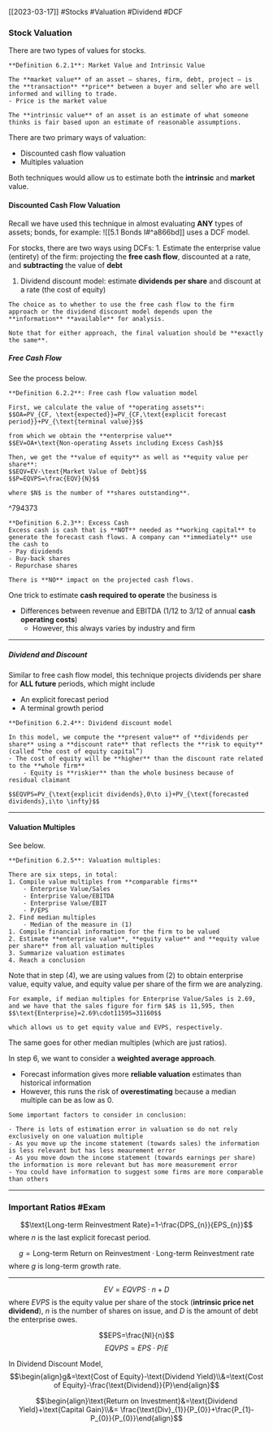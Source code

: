[[2023-03-17]] #Stocks #Valuation #Dividend #DCF 

### Stock Valuation
There are two types of values for stocks.

```ad-important
**Definition 6.2.1**: Market Value and Intrinsic Value

The **market value** of an asset – shares, firm, debt, project – is the **transaction** **price** between a buyer and seller who are well informed and willing to trade.
- Price is the market value

The **intrinsic value** of an asset is an estimate of what someone thinks is fair based upon an estimate of reasonable assumptions.
```

There are two primary ways of valuation:
- Discounted cash flow valuation
- Multiples valuation

Both techniques would allow us to estimate both the **intrinsic** and **market** value.

#### Discounted Cash Flow Valuation
Recall we have used this technique in almost evaluating **ANY** types of assets; bonds, for example: ![[5.1 Bonds I#^a866bd]]
uses a DCF model.

For stocks, there are two ways using DCFs:
	1. Estimate the enterprise value (entirety) of the firm: projecting the **free cash flow**, discounted at a rate, and **subtracting** the value of **debt**
1. Dividend discount model: estimate **dividends per share** and discount at a rate (the cost of equity)

```ad-note
The choice as to whether to use the free cash flow to the firm approach or the dividend discount model depends upon the **information** **available** for analysis.

Note that for either approach, the final valuation should be **exactly the same**.
```

##### Free Cash Flow
See the process below.

```ad-important
**Definition 6.2.2**: Free cash flow valuation model

First, we calculate the value of **operating assets**:
$$OA=PV_{CF, \text{expected}}=PV_{CF,\text{explicit forecast period}}+PV_{\text{terminal value}}$$

from which we obtain the **enterprise value**
$$EV=OA+\text{Non-operating Assets including Excess Cash}$$

Then, we get the **value of equity** as well as **equity value per share**:
$$EQV=EV-\text{Market Value of Debt}$$
$$P=EQVPS=\frac{EQV}{N}$$

where $N$ is the number of **shares outstanding**.
```

^794373

```ad-important
**Definition 6.2.3**: Excess Cash
Excess cash is cash that is **NOT** needed as **working capital** to generate the forecast cash flows. A company can **immediately** use the cash to
- Pay dividends
- Buy-back shares
- Repurchase shares

There is **NO** impact on the projected cash flows.
```

One trick to estimate **cash required to operate** the business is
- Differences between revenue and EBITDA (1/12 to 3/12 of annual **cash operating costs**)
	- However, this always varies by industry and firm

---

##### Dividend and Discount
Similar to free cash flow model, this technique projects dividends per share for **ALL future** periods, which might include
- An explicit forecast period
- A terminal growth period

```ad-important
**Definition 6.2.4**: Dividend discount model

In this model, we compute the **present value** of **dividends per share** using a **discount rate** that reflects the **risk to equity** (called “the cost of equity capital”)
- The cost of equity will be **higher** than the discount rate related to the **whole firm**
	- Equity is **riskier** than the whole business because of residual claimant

$$EQVPS=PV_{\text{explicit dividends},0\to i}+PV_{\text{forecasted dividends},i\to \infty}$$
```

---

#### Valuation Multiples
See below.

```ad-important
**Definition 6.2.5**: Valuation multiples:

There are six steps, in total:
1. Compile value multiples from **comparable firms**
	- Enterprise Value/Sales
	- Enterprise Value/EBITDA
	- Enterprise Value/EBIT
	- P/EPS
2. Find median multiples
	- Median of the measure in (1)
1. Compile financial information for the firm to be valued
2. Estimate **enterprise value**, **equity value** and **equity value per share** from all valuation multiples
3. Summarize valuation estimates
4. Reach a conclusion
```

Note that in step (4), we are using values from (2) to obtain enterprise value, equity value, and equity value per share of the firm we are analyzing.

```ad-example
For example, if median multiples for Enterprise Value/Sales is 2.69, and we have that the sales figure for firm $A$ is 11,595, then
$$\text{Enterprise}=2.69\cdot11595=31160$$

which allows us to get equity value and EVPS, respectively.
```

The same goes for other median multiples (which are just ratios).

In step 6, we want to consider a **weighted average approach**.
- Forecast information gives more **reliable valuation** estimates than historical information
- However, this runs the risk of **overestimating** because a median multiple can be as low as 0.

```ad-note
Some important factors to consider in conclusion:

- There is lots of estimation error in valuation so do not rely exclusively on one valuation multiple
- As you move up the income statement (towards sales) the information is less relevant but has less meaurement error
- As you move down the income statement (towards earnings per share) the information is more relevant but has more measurement error
- You could have information to suggest some firms are more comparable than others
```

---

### Important Ratios #Exam 
$$\text{Long-term Reinvestment Rate}=1-\frac{DPS_{n}}{EPS_{n}}$$
where $n$ is the last explicit forecast period.

$$g=\text{Long-term Return on Reinvestment}\cdot \text{Long-term Reinvestment rate}$$
where $g$ is long-term growth rate.

---
$$EV=EQVPS\cdot n+D$$
where $EVPS$ is the equity value per share of the stock (**intrinsic price net dividend**), $n$ is the number of shares on issue, and $D$ is the amount of debt the enterprise owes.

$$EPS=\frac{NI}{n}$$
$$EQVPS=EPS\cdot P/E$$

In Dividend Discount Model,
$$\begin{align}g&=\text{Cost of Equity}-\text{Dividend Yield}\\&=\text{Cost of Equity}-\frac{\text{Dividend}}{P}\end{align}$$

$$\begin{align}\text{Return on Investment}&=\text{Dividend Yield}+\text{Capital Gain}\\&= \frac{\text{Div}_{1}}{P_{0}}+\frac{P_{1}-P_{0}}{P_{0}}\end{align}$$

